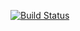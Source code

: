 [![Build Status](https://travis-ci.com/lennet/proNotes.svg?token=yqRWkSdBrNTyS3kfVzGW&branch=master)](https://travis-ci.com/lennet/proNotes)
